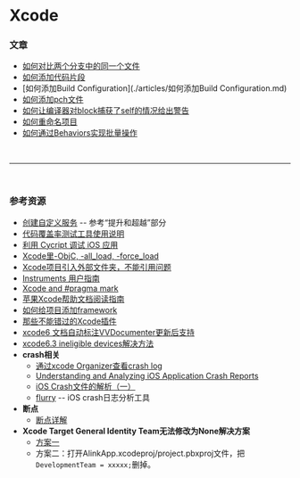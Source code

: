 # Xcode


### 文章

* [如何对比两个分支中的同一个文件](./articles/如何对比两个分支中的同一个文件.md)
* [如何添加代码片段](./articles/如何添加代码片段.md)
* [如何添加Build Configuration](./articles/如何添加Build Configuration.md)
* [如何添加pch文件](./articles/如何添加pch文件.md)
* [如何让编译器对block捕获了self的情况给出警告](./articles/如何让编译器对block捕获了self的情况给出警告.md)
* [如何重命名项目](./articles/如何重命名项目.md)
* [如何通过Behaviors实现批量操作](./articles/如何通过Behaviors实现批量操作.md)

<br>

***

<br>

### 参考资源

* [创建自定义服务](http://www.cocoachina.com/ios/20140731/9284.html) -- 参考“提升和超越”部分
* [代码覆盖率测试工具使用说明](https://github.com/vigossjjj/CodeCoverage4iOS/blob/master/README.md)
* [利用 Cycript 调试 iOS 应用](http://lldong.github.io/2014/03/03/embed-cycript-into-your-app-for-debugging.html)
* [Xcode里-ObjC, -all_load, -force_load](http://www.cnblogs.com/yashi88/p/3551947.html)
* [Xcode项目引入外部文件夹，不能引用问题](http://blog.csdn.net/qin2366552891/article/details/9008787)
* [Instruments 用户指南](http://www.cocoachina.com/bbs/read.php?tid=92026)
* [Xcode and #pragma mark](http://www.360doc.com/content/13/1210/22/2036337_336192229.shtml)
* [苹果Xcode帮助文档阅读指南](http://ourcoders.com/thread/show/117)
* [如何给项目添加framework](http://www.cnblogs.com/SeeMeFly/archive/2011/09/09/2172688.html)
* [那些不能错过的Xcode插件](http://www.cocoachina.com/industry/20130918/7022.html)
* [xcode6 文档自动标注VVDocumenter更新后支持](http://jingyan.baidu.com/article/c45ad29cc9e33c051653e210.html)
* [xcode6.3 ineligible devices解决方法](http://www.cocoachina.com/bbs/read.php?tid-294841.html)
* **crash相关**
	* [通过xcode Organizer查看crash log](http://www.cnblogs.com/max5945/p/3663966.html)
	* [Understanding and Analyzing iOS Application Crash Reports](https://developer.apple.com/library/ios/technotes/tn2151/_index.html)
	* [iOS Crash文件的解析（一）](http://www.cnblogs.com/smileEvday/p/Crash1.html)
	* [flurry](http://www.flurry.com/solutions/analytics) -- iOS crash日志分析工具
* **断点**
	* [断点详解](http://www.cocoachina.com/ios/20150805/12842.html)
* **Xcode Target General Identity Team无法修改为None解决方案**
	* [方案一](http://blog.csdn.net/jianjianyuer/article/details/45097681)
	* 方案二：打开AlinkApp.xcodeproj/project.pbxproj文件，把`DevelopmentTeam = xxxxx;`删掉。